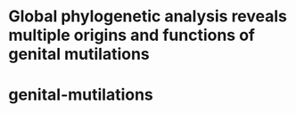 # Global phylogenetic analysis reveals multiple origins and functions of genital mutilations
# genital-mutilations
